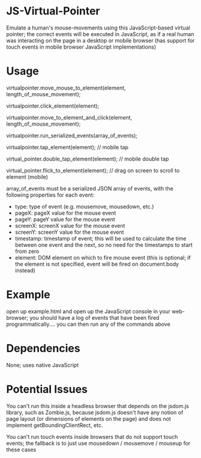 JS-Virtual-Pointer
==================

Emulate a human's mouse-movements using this JavaScript-based virtual pointer; the correct events will be executed in JavaScript, as if a real human was interacting on the page in a desktop or mobile browser (has support for touch events in mobile browser JavaScript implementations)

Usage
==================

virtualpointer.move_mouse_to_element(element, length_of_mouse_movement);

virtualpointer.click_element(element);

virtualpointer.move_to_element_and_click(element, length_of_mouse_movement);

virtualpointer.run_serialized_events(array_of_events);

virtualpointer.tap_element(element); // mobile tap

virtual_pointer.double_tap_element(element); // mobile double tap

virtual_pointer.flick_to_element(element); // drag on screen to scroll to element (mobile)

array_of_events must be a serialized JSON array of events, with the following properties for each event:
- type: type of event (e.g. mousemove, mousedown, etc.)
- pageX: pageX value for the mouse event
- pageY: pageY value for the mouse event
- screenX: screenX value for the mouse event
- screenY: screenY value for the mouse event
- timestamp: timestamp of event; this will be used to calculate the time between one event and the next, so no need for the timestamps to start from zero
- element: DOM element on which to fire mouse event (this is optional; if the element is not specified, event will be fired on document.body instead)

Example
==================
open up example.html and open up the JavaScript console in your web-browser; you should have a log of events that have been fired programmatically.... you can then run any of the commands above


Dependencies
==================
None; uses native JavaScript

Potential Issues
==================
You can't run this inside a headless browser that depends on the jsdom.js library, such as Zombie.js, because jsdom.js doesn't have any notion of page layout (or dimensions of elements on the page) and does not implement getBoundingClientRect, etc.

You can't run touch events inside browsers that do not support touch events; the fallback is to just use mousedown / mousemove / mouseup for these cases

